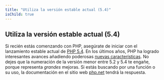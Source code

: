 ```yaml
---
title: "Utiliza la versión estable actual (5.4)"
isChild: true
---
```

## Utiliza la versión estable actual (5.4)

Si recién estás comenzando con PHP, asegúrate de iniciar con el lanzamiento estable actual de
[PHP 5.4][php-release]. En los últimos años, PHP ha logrado interesantes avances añadiendo poderosas
[nuevas características](#caractersticas_del_lenguaje). No dejes que la numeración de la versión
menor entre 5.2 y 5.4 te engañe, porque representa _grandes_ mejoras. Si estás buscando por una
función o su uso, la documentación en el sitio web [php.net][php-docs] tendrá la respuesta.

[php-release]: http://www.php.net/downloads.php
[php-docs]: http://www.php.net/manual/es/